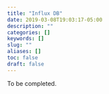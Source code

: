 ```yaml
---
title: "Influx DB"
date: 2019-03-08T19:03:17-05:00
description: ""
categories: []
keywords: []
slug: ""
aliases: []
toc: false
draft: false
---
```


To be completed.